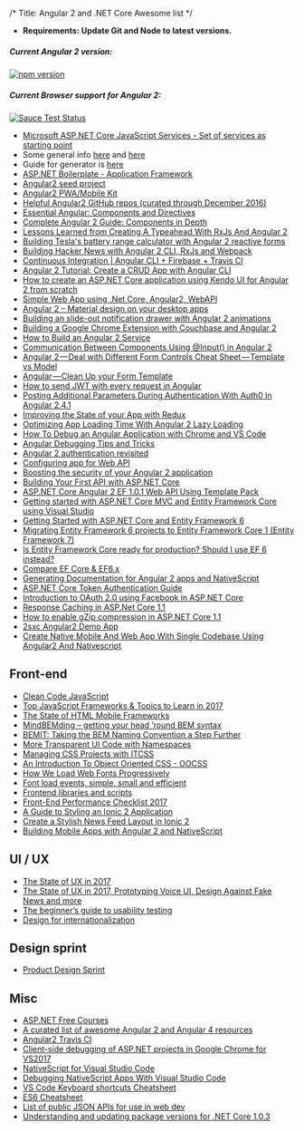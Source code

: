 /*
Title: Angular 2 and  .NET Core Awesome list
*/

* __Requirements: Update Git and Node to latest versions.__ 

##### Current Angular 2 version:
[![npm version](https://badge.fury.io/js/%40angular%2Fcore.svg)](https://www.npmjs.com/~angular)

##### Current Browser support for Angular 2:
[![Sauce Test Status](https://saucelabs.com/browser-matrix/angular2-ci.svg)](https://saucelabs.com/u/angular2-ci)

* [Microsoft ASP.NET Core JavaScript Services - Set of services as starting point](https://github.com/aspnet/JavaScriptServices#readme)
* Some general info [here](http://blog.nbellocam.me/2016/08/24/javascriptservices-asp-net-core/) and [here](http://rion.io/2016/12/05/using-asp-net-core-javascript-services-to-play-nice-with-client-side-frameworks/)
* Guide for generator is [here](http://blog.stevensanderson.com/2016/05/02/angular2-react-knockout-apps-on-aspnet-core/)
* [ASP.NET Boilerplate - Application Framework](https://github.com/aspnetboilerplate/aspnetboilerplate)
* [Angular2 seed project](https://github.com/NathanWalker/angular-seed-advanced)
* [Angular2 PWA/Mobile Kit](https://mobile.angular.io/)
* [Helpful Angular2 GitHub repos (curated through December 2016)](https://www.reddit.com/r/Angular2/comments/5fzdz3/helpful_github_repos_curated_through_december_2016/)
* [Essential Angular: Components and Directives](https://blog.nrwl.io/essential-angular-components-and-directives-ab65172ba60#.h3nx27hmq)
* [Complete Angular 2 Guide: Components in Depth](https://medium.com/aviabird/complete-angular-2-guide-components-in-depth-96fca743966b#.xws4sawtm)
* [Lessons Learned from Creating A Typeahead With RxJs And Angular 2](http://orizens.com/wp/topics/lessons-learned-from-creating-a-typeahead-with-rxjs-and-angular-2/)
* [Building Tesla's battery range calculator with Angular 2 reactive forms](https://toddmotto.com/building-tesla-range-calculator-angular-2-reactive-forms)
* [Building Hacker News with Angular 2 CLI, RxJs and Webpack](http://houssein.me/angular2-hacker-news)
* [Continuous Integration | Angular CLI + Firebase + Travis CI](https://houssein.me/continuous-integration-angular-firebase-travisci)
* [Angular 2 Tutorial: Create a CRUD App with Angular CLI](https://www.sitepoint.com/angular-2-tutorial/)
* [How to create an ASP.NET Core application using Kendo UI for Angular 2 from scratch](http://www.telerik.com/blogs/cooking-with-aspnet-core-and-angular-2)
* [Simple Web App using .Net Core, Angular2, WebAPI](http://asp.net-hacker.rocks/2016/09/19/aspnetcore-and-angular2-using-dotnetcli-and-vscode.html)
* [Angular 2 – Material design on your desktop apps](http://tphangout.com/angular-2-material-design-on-your-desktop-apps/)
* [Building an slide-out notification drawer with Angular 2 animations](https://blog.sstorie.com/building-an-slide-out-notification-drawer-with-angular-2-animations/)
* [Building a Google Chrome Extension with Couchbase and Angular 2](https://blog.couchbase.com/2017/january/building-a-google-chrome-extension-with-couchbase-and-angular-2)
* [How to Build an Angular 2 Service](https://code.tutsplus.com/tutorials/how-to-build-an-angular-2-service--cms-27943)
* [Communication Between Components Using @Input() in Angular 2](https://dzone.com/articles/communication-between-components-using-input-in-an)
* [Angular 2 — Deal with Different Form Controls Cheat Sheet — Template vs Model](https://netbasal.com/angular-2-deal-with-different-form-controls-cheat-sheet-template-vs-model-4c77864cc16b#.qc7apvh3b)
* [Angular — Clean Up your Form Template](https://netbasal.com/angular-clean-up-your-form-template-646faa164b1b#.uc3nvtg01)
* [How to send JWT with every request in Angular](https://netbasal.com/last-quick-tip-for-2016-how-to-send-jwt-with-every-request-in-angular-90f3b192edaa#.xkiqghbnv)
* [Posting Additional Parameters During Authentication With Auth0 In Angular 2.4.1](https://www.bennadel.com/blog/3210-posting-additional-parameters-during-authentication-with-auth0-in-angular-2-4-1.htm)
* [Improving the State of your App with Redux](http://developer.telerik.com/topics/web-development/improving-state-app-redux/)
* [Optimizing App Loading Time With Angular 2 Lazy Loading](https://dzone.com/articles/optimizing-app-loading-time-with-angular-2-lazy-lo)
* [How To Debug an Angular Application with Chrome and VS Code](https://dzone.com/articles/how-to-debug-an-angular-application-with-chrome-an)
* [Angular Debugging Tips and Tricks](https://coryrylan.com/blog/angular-debugging-tips-and-tricks)
* [Angular 2 authentication revisited](https://medium.com/@blacksonic86/angular-2-authentication-revisited-611bf7373bf9#.nnel9iute)
* [Configuring app for Web API](http://asp.net-hacker.rocks/2016/09/19/aspnetcore-and-angular2-using-dotnetcli-and-vscode.html)
* [Boosting the security of your Angular 2 application](https://www.youtube.com/watch?v=l89acmnGMSc)
* [Building Your First API with ASP.NET Core](https://app.pluralsight.com/library/courses/asp-dotnet-core-api-building-first/table-of-contents)
* [ASP.NET Core Angular 2 EF 1.0.1 Web API Using Template Pack](https://www.codeproject.com/Articles/1161804/ASP-NET-Core-Angular-EF-Web-API-Using-Template-Pac)
* [Getting started with ASP.NET Core MVC and Entity Framework Core using Visual Studio](https://docs.microsoft.com/en-us/aspnet/core/data/ef-mvc/intro)
* [Getting Started with ASP.NET Core and Entity Framework 6](https://docs.microsoft.com/en-us/aspnet/core/data/entity-framework-6)
* [Migrating Entity Framework 6 projects to Entity Framework Core 1 (Entity Framework 7)](http://blog.devart.com/migrating-entity-framework-6-projects-to-entity-framework-core-1-entity-framework-7.html)
* [Is Entity Framework Core ready for production? Should I use EF 6 instead?](https://jonhilton.net/2016/11/09/is-entity-framework-core-production-ready/)
* [Compare EF Core & EF6.x](https://docs.microsoft.com/en-us/ef/efcore-and-ef6/)
* [Generating Documentation for Angular 2 apps and NativeScript](http://blog.falafel.com/generating-documentation-angular-2-apps-nativescript/)
* [ASP.NET Core Token Authentication Guide](https://stormpath.com/blog/token-authentication-asp-net-core)
* [Introduction to OAuth 2.0 using Facebook in ASP.NET Core](http://andrewlock.net/an-introduction-to-oauth-2-using-facebook-in-asp-net-core/)
* [Response Caching in ASP.Net Core 1.1](http://www.talkingdotnet.com/response-caching-in-asp-net-core-1-1/)
* [How to enable gZip compression in ASP.NET Core 1.1](http://www.talkingdotnet.com/how-to-enable-gzip-compression-in-asp-net-core/)
* [2sxc Angular2 Demo App](https://github.com/2sic/app-tutorial-angular2-heroes)
* [Create Native Mobile And Web App With Single Codebase Using Angular2 And Nativescript](http://shripalsoni.com/blog/create-native-mobile-and-web-app-with-single-codebase-using-angular2-and-nativescript/)

## Front-end
* [Clean Code JavaScript](https://github.com/ryanmcdermott/clean-code-javascript)
* [Top JavaScript Frameworks & Topics to Learn in 2017](https://medium.com/javascript-scene/top-javascript-frameworks-topics-to-learn-in-2017-700a397b711#.erf527l27)
* [The State of HTML Mobile Frameworks](https://agingcoder.com/mobile/2016/09/25/the-state-of-html-mobile-frameworks-in-2016/)
* [MindBEMding – getting your head ’round BEM syntax](http://csswizardry.com/2013/01/mindbemding-getting-your-head-round-bem-syntax/)
* [BEMIT: Taking the BEM Naming Convention a Step Further](http://csswizardry.com/2015/08/bemit-taking-the-bem-naming-convention-a-step-further/)
* [More Transparent UI Code with Namespaces](http://csswizardry.com/2015/03/more-transparent-ui-code-with-namespaces/)
* [Managing CSS Projects with ITCSS](https://www.youtube.com/watch?v=1OKZOV-iLj4&hd=1)
* [An Introduction To Object Oriented CSS - OOCSS](https://www.smashingmagazine.com/2011/12/an-introduction-to-object-oriented-css-oocss/)
* [How We Load Web Fonts Progressively](https://www.filamentgroup.com/lab/font-events.html)
* [Font load events, simple, small and efficient](https://github.com/bramstein/fontfaceobserver)
* [Frontend libraries and scripts](https://github.com/simejerkovic/frontend-stuff)
* [Front-End Performance Checklist 2017](https://www.smashingmagazine.com/2016/12/front-end-performance-checklist-2017-pdf-pages/)
* [A Guide to Styling an Ionic 2 Application](http://www.joshmorony.com/a-guide-to-styling-an-ionic-2-application/)
* [Create a Stylish News Feed Layout in Ionic 2](http://www.joshmorony.com/create-a-stylish-news-feed-layout-in-ionic-2/)
* [Building Mobile Apps with Angular 2 and NativeScript](http://angularjs.blogspot.hr/2015/12/building-mobile-apps-with-angular-2-and.html)

## UI / UX
* [The State of UX in 2017](https://uxdesign.cc/ux-trends-2017-46a63399e3d2#.bu3jzjyg8)
* [The State of UX in 2017, Prototyping Voice UI, Design Against Fake News and more](https://uxdesign.cc/the-state-of-ux-in-2017-prototyping-voice-ui-design-against-fake-news-and-more-84effb6a8185#.vu2wmme0h)
* [The beginner’s guide to usability testing](http://uxmastery.com/beginners-guide-to-usability-testing/)
* [Design for internationalization](https://medium.com/dropbox-design/design-for-internationalization-24c12ea6b38f#.mvpr6ly6o)

## Design sprint
* [Product Design Sprint](https://github.com/thoughtbot/design-sprint)

## Misc
* [ASP.NET Free Courses](https://www.asp.net/freecourses)
* [A curated list of awesome Angular 2 and Angular 4 resources](https://github.com/AngularClass/awesome-angular2)
* [Angular2 Travis CI](https://saucelabs.com/u/angular2-ci)
* [Client-side debugging of ASP.NET projects in Google Chrome for VS2017](https://blogs.msdn.microsoft.com/webdev/2016/11/21/client-side-debugging-of-asp-net-projects-in-google-chrome/)
* [NativeScript for Visual Studio Code](https://www.nativescript.org/nativescript-for-visual-studio-code)
* [Debugging NativeScript Apps With Visual Studio Code](https://www.youtube.com/watch?v=1e4eFkPxQSw)
* [VS Code Keyboard shortcuts Cheatsheet](https://code.visualstudio.com/shortcuts/keyboard-shortcuts-windows.pdf)
* [ES6 Cheatsheet](https://github.com/DrkSephy/es6-cheatsheet)
* [List of public JSON APIs for use in web dev](https://github.com/toddmotto/public-apis)
* [Understanding and updating package versions for .NET Core 1.0.3](http://andrewlock.net/understanding-and-updating-package-versions-for-net-core-1-0-3/)
